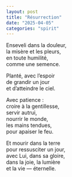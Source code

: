 ```yaml
---
layout: post
title: "Résurrection"
date: "2025-04-05"
categories: "spirit"
---
```


Enseveli dans la douleur,  
la misère et les pleurs,  
en toute humilité,  
comme une semence.  

Planté, avec l’espoir  
de grandir un jour  
et d’atteindre le ciel.  

Avec patience :  
croire à la gentillesse,  
servir autrui,  
nourrir le monde,  
les mains tendues,  
pour apaiser le feu.  

Et mourir dans la terre  
pour ressusciter un jour,  
avec Lui, dans sa gloire,  
dans la joie, la lumière  
et la vie — éternelle.  

